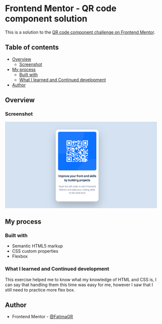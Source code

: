 # Frontend Mentor - QR code component solution

This is a solution to the [QR code component challenge on Frontend Mentor](https://www.frontendmentor.io/challenges/qr-code-component-iux_sIO_H).

## Table of contents

- [Overview](#overview)
  - [Screenshot](#screenshot)
- [My process](#my-process)
  - [Built with](#built-with)
  - [What I learned and Continued development](#what-i-learned-and-continued-development)
- [Author](#author)


## Overview

### Screenshot

![](./images/solution.png)


## My process

### Built with

- Semantic HTML5 markup
- CSS custom properties
- Flexbox

### What I learned and Continued development

This exercise helped me to know what my knowledge of HTML and CSS is, I can say that handling them this time was easy for me, however I saw that I still need to practice more flex box.

## Author

- Frontend Mentor - [@FatimaGR](https://www.frontendmentor.io/profile/FatimaGR)

